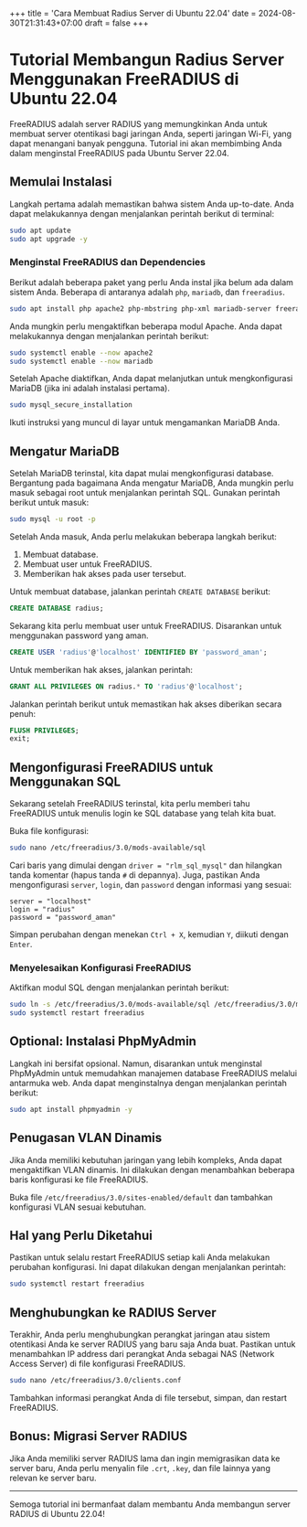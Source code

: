 +++
title = 'Cara Membuat Radius Server di Ubuntu 22.04'
date = 2024-08-30T21:31:43+07:00
draft = false
+++

# Tutorial Membangun Radius Server Menggunakan FreeRADIUS di Ubuntu 22.04

FreeRADIUS adalah server RADIUS yang memungkinkan Anda untuk membuat server otentikasi bagi jaringan Anda, seperti jaringan Wi-Fi, yang dapat menangani banyak pengguna. Tutorial ini akan membimbing Anda dalam menginstal FreeRADIUS pada Ubuntu Server 22.04.

## Memulai Instalasi

Langkah pertama adalah memastikan bahwa sistem Anda up-to-date. Anda dapat melakukannya dengan menjalankan perintah berikut di terminal:

```bash
sudo apt update
sudo apt upgrade -y
```

### Menginstal FreeRADIUS dan Dependencies

Berikut adalah beberapa paket yang perlu Anda instal jika belum ada dalam sistem Anda. Beberapa di antaranya adalah `php`, `mariadb`, dan `freeradius`.

```bash
sudo apt install php apache2 php-mbstring php-xml mariadb-server freeradius freeradius-mysql -y
```

Anda mungkin perlu mengaktifkan beberapa modul Apache. Anda dapat melakukannya dengan menjalankan perintah berikut:

```bash
sudo systemctl enable --now apache2
sudo systemctl enable --now mariadb
```

Setelah Apache diaktifkan, Anda dapat melanjutkan untuk mengkonfigurasi MariaDB (jika ini adalah instalasi pertama).

```bash
sudo mysql_secure_installation
```

Ikuti instruksi yang muncul di layar untuk mengamankan MariaDB Anda.

## Mengatur MariaDB

Setelah MariaDB terinstal, kita dapat mulai mengkonfigurasi database. Bergantung pada bagaimana Anda mengatur MariaDB, Anda mungkin perlu masuk sebagai root untuk menjalankan perintah SQL. Gunakan perintah berikut untuk masuk:

```bash
sudo mysql -u root -p
```

Setelah Anda masuk, Anda perlu melakukan beberapa langkah berikut:

1. Membuat database.
2. Membuat user untuk FreeRADIUS.
3. Memberikan hak akses pada user tersebut.

Untuk membuat database, jalankan perintah `CREATE DATABASE` berikut:

```sql
CREATE DATABASE radius;
```

Sekarang kita perlu membuat user untuk FreeRADIUS. Disarankan untuk menggunakan password yang aman.

```sql
CREATE USER 'radius'@'localhost' IDENTIFIED BY 'password_aman';
```

Untuk memberikan hak akses, jalankan perintah:

```sql
GRANT ALL PRIVILEGES ON radius.* TO 'radius'@'localhost';
```

Jalankan perintah berikut untuk memastikan hak akses diberikan secara penuh:

```sql
FLUSH PRIVILEGES;
exit;
```

## Mengonfigurasi FreeRADIUS untuk Menggunakan SQL

Sekarang setelah FreeRADIUS terinstal, kita perlu memberi tahu FreeRADIUS untuk menulis login ke SQL database yang telah kita buat.

Buka file konfigurasi:

```bash
sudo nano /etc/freeradius/3.0/mods-available/sql
```

Cari baris yang dimulai dengan `driver = "rlm_sql_mysql"` dan hilangkan tanda komentar (hapus tanda `#` di depannya). Juga, pastikan Anda mengonfigurasi `server`, `login`, dan `password` dengan informasi yang sesuai:

```text
server = "localhost"
login = "radius"
password = "password_aman"
```

Simpan perubahan dengan menekan `Ctrl + X`, kemudian `Y`, diikuti dengan `Enter`.

### Menyelesaikan Konfigurasi FreeRADIUS

Aktifkan modul SQL dengan menjalankan perintah berikut:

```bash
sudo ln -s /etc/freeradius/3.0/mods-available/sql /etc/freeradius/3.0/mods-enabled/
sudo systemctl restart freeradius
```

## Optional: Instalasi PhpMyAdmin

Langkah ini bersifat opsional. Namun, disarankan untuk menginstal PhpMyAdmin untuk memudahkan manajemen database FreeRADIUS melalui antarmuka web. Anda dapat menginstalnya dengan menjalankan perintah berikut:

```bash
sudo apt install phpmyadmin -y
```

## Penugasan VLAN Dinamis

Jika Anda memiliki kebutuhan jaringan yang lebih kompleks, Anda dapat mengaktifkan VLAN dinamis. Ini dilakukan dengan menambahkan beberapa baris konfigurasi ke file FreeRADIUS.

Buka file `/etc/freeradius/3.0/sites-enabled/default` dan tambahkan konfigurasi VLAN sesuai kebutuhan.

## Hal yang Perlu Diketahui

Pastikan untuk selalu restart FreeRADIUS setiap kali Anda melakukan perubahan konfigurasi. Ini dapat dilakukan dengan menjalankan perintah:

```bash
sudo systemctl restart freeradius
```

## Menghubungkan ke RADIUS Server

Terakhir, Anda perlu menghubungkan perangkat jaringan atau sistem otentikasi Anda ke server RADIUS yang baru saja Anda buat. Pastikan untuk menambahkan IP address dari perangkat Anda sebagai NAS (Network Access Server) di file konfigurasi FreeRADIUS.

```bash
sudo nano /etc/freeradius/3.0/clients.conf
```

Tambahkan informasi perangkat Anda di file tersebut, simpan, dan restart FreeRADIUS.

## Bonus: Migrasi Server RADIUS

Jika Anda memiliki server RADIUS lama dan ingin memigrasikan data ke server baru, Anda perlu menyalin file `.crt`, `.key`, dan file lainnya yang relevan ke server baru.

---

Semoga tutorial ini bermanfaat dalam membantu Anda membangun server RADIUS di Ubuntu 22.04!

